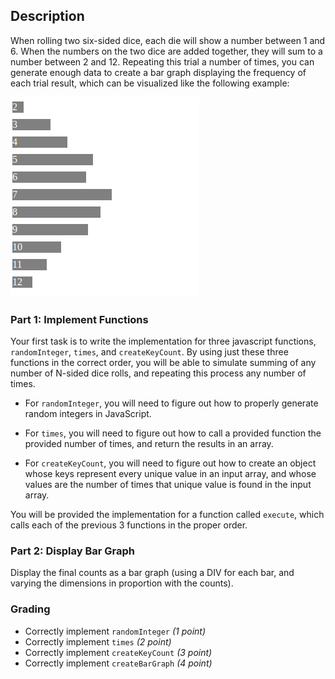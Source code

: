 ## Description

When rolling two six-sided dice, each die will show a number between 1 and 6. When the numbers on the two dice are added together, they will sum to a number between 2 and 12. Repeating this trial a number of times, you can generate enough data to create a bar graph displaying the frequency of each trial result, which can be visualized like the following example:

![example bar graph](./barGraph.png)

### Part 1: Implement Functions

Your first task is to write the implementation for three javascript functions, `randomInteger`, `times`, and `createKeyCount`. By using just these three functions in the correct order, you will be able to simulate summing of any number of N-sided dice rolls, and repeating this process any number of times.

- For `randomInteger`, you will need to figure out how to properly generate random integers in JavaScript.

- For `times`, you will need to figure out how to call a provided function the provided number of times, and return the results in an array.

- For `createKeyCount`, you will need to figure out how to create an object whose keys represent every unique value in an input array, and whose values are the number of times that unique value is found in the input array.

You will be provided the implementation for a function called `execute`, which calls each of the previous 3 functions in the proper order.

### Part 2: Display Bar Graph

Display the final counts as a bar graph (using a DIV for each bar, and varying the dimensions in proportion with the counts).

### Grading

- Correctly implement `randomInteger` _(1 point)_
- Correctly implement `times` _(2 point)_
- Correctly implement `createKeyCount` _(3 point)_
- Correctly implement `createBarGraph` _(4 point)_
